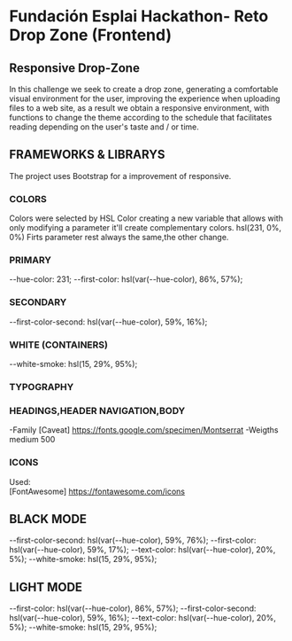 # Fundación Esplai Hackathon- Reto Drop Zone (Frontend)
## Responsive Drop-Zone
In this challenge we seek to create a drop zone, generating a comfortable visual environment for the user, improving the experience when uploading files to a web site, as a result we obtain a responsive environment, with functions to change the theme according to the schedule that facilitates reading depending on the user's taste and / or time.
## FRAMEWORKS & LIBRARYS 
The project uses Bootstrap for a improvement of responsive. 
### COLORS
Colors were selected by HSL Color  creating a new variable that allows with only modifying a parameter it'll create complementary colors.
hsl(231, 0%, 0%)
Firts parameter rest always the same,the other change.
### PRIMARY
  --hue-color: 231;
    --first-color: hsl(var(--hue-color), 86%, 57%);
### SECONDARY
  --first-color-second: hsl(var(--hue-color), 59%, 16%);
### WHITE (CONTAINERS)
  --white-smoke: hsl(15, 29%, 95%);

### TYPOGRAPHY
### HEADINGS,HEADER NAVIGATION,BODY
-Family [Caveat] https://fonts.google.com/specimen/Montserrat
-Weigths medium 500

### ICONS
Used:    
[FontAwesome] https://fontawesome.com/icons

## BLACK MODE
  --first-color-second: hsl(var(--hue-color), 59%, 76%);
  --first-color: hsl(var(--hue-color), 59%, 17%);
  --text-color: hsl(var(--hue-color), 20%, 5%);
  --white-smoke: hsl(15, 29%, 95%);
## LIGHT MODE
  --first-color: hsl(var(--hue-color), 86%, 57%);
  --first-color-second: hsl(var(--hue-color), 59%, 16%);
  --text-color: hsl(var(--hue-color), 20%, 5%);
  --white-smoke: hsl(15, 29%, 95%);